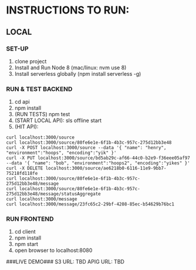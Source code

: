 # INSTRUCTIONS TO RUN:

## LOCAL

### SET-UP
1) clone project
2) Install and Run Node 8 (mac/linux: nvm use 8)
3) Install serverless globally (npm install serverless -g)

### RUN & TEST BACKEND
1) cd api
2) npm install
3) (RUN TESTS) npm test
4) (START LOCAL API): sls offline start
5) (HIT API): 
```
curl localhost:3000/source
curl localhost:3000/source/80fe6e1e-6f1b-4b3c-957c-275d12bb3e48
curl -X POST localhost:3000/source --data '{ "name": "henry", "environment":"hoops", "encoding":"yik" }'
curl -X PUT localhost:3000/source/bd5ab29c-af66-44c0-b2e9-f36eee05af97 --data '{ "name": "bob", "environment":"hoops2", "encoding":"yikes" }'
curl -X DELETE localhost:3000/source/ae6218b0-6116-11e9-9bb7-75218fd118fe
curl localhost:3000/source/80fe6e1e-6f1b-4b3c-957c-275d12bb3e48/message
curl localhost:3000/source/80fe6e1e-6f1b-4b3c-957c-275d12bb3e48/message/statusAggregate
curl localhost:3000/message
curl localhost:3000/message/23fc65c2-29bf-4208-85ec-b54629b76bc1
```

### RUN FRONTEND
1) cd client
2) npm install
3) npm start
4) open browser to localhost:8080

###LIVE DEMO###
S3 URL: TBD
APIG URL: TBD

